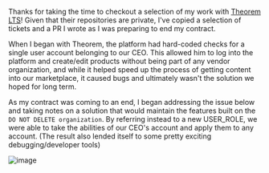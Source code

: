 Thanks for taking the time to checkout a selection of my work with [Theorem LTS](https://github.com/theoremlegal)! Given that their repositories are private, I've copied a selection of tickets and a PR I wrote as I was preparing to end my contract.

When I began with Theorem, the platform had hard-coded checks for a single user account belonging to our CEO. This allowed him to log into the platform and create/edit products without being part of any vendor organization, and while it helped speed up the process of getting content into our marketplace, it caused bugs and ultimately wasn't the solution we hoped for long term. 

As my contract was coming to an end, I began addressing the issue below and taking notes on a solution that would maintain the features built on the `DO NOT DELETE organization`. By referring instead to a new USER_ROLE, we were able to take the abilities of our CEO's account and apply them to any account. (The result also lended itself to some pretty exciting debugging/developer tools)

![image](https://user-images.githubusercontent.com/62047446/146981531-a695ef0d-30fc-406c-ae6f-9dbad4096914.png)


